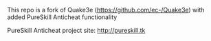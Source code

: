 This repo is a fork of Quake3e (https://github.com/ec-/Quake3e) with added PureSkill Anticheat functionality

PureSkill Anticheat project site: http://pureskill.tk
